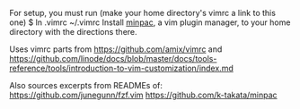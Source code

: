 For setup, you must run
(make your home directory's vimrc a link to this one)
$ ln .vimrc ~/.vimrc 
Install [minpac](https://github.com/k-takata/minpac), a vim plugin manager, to your home directory with the directions there.

Uses vimrc parts from https://github.com/amix/vimrc and
https://github.com/linode/docs/blob/master/docs/tools-reference/tools/introduction-to-vim-customization/index.md

Also sources excerpts from READMEs of:
https://github.com/junegunn/fzf.vim
https://github.com/k-takata/minpac
